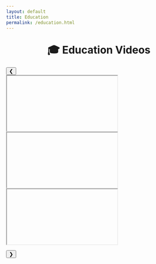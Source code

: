 ```yaml
---
layout: default
title: Education
permalink: /education.html
---
```


<h1 style="text-align: center; margin-top: 2rem;">🎓 Education Videos</h1>

<div class="shorts-carousel">
  <button class="carousel-nav prev" onclick="moveCarousel(-1)">&#10094;</button>

  <div class="carousel-track">
    <div class="carousel-slide"><iframe id="prevVideo" allowfullscreen></iframe></div>
    <div class="carousel-slide center"><iframe id="currentVideo" allowfullscreen></iframe></div>
    <div class="carousel-slide"><iframe id="nextVideo" allowfullscreen></iframe></div>
  </div>

  <button class="carousel-nav next" onclick="moveCarousel(1)">&#10095;</button>
</div>

<script>
  const videoIds = [
    "GI2yXCMt6qY",
    "mxb1spl3uEQ",
    "UmADIP7Eneo",
    "bKHeCYNw9bY",
    "5VvCXdIaX_k",
    "ef1_NUR4aig",
    "oQPZyqFDFJc",
    "pPo5bd8tm2Y"
  ];

  let currentIndex = 0;

  function updateIframes() {
    const total = videoIds.length;
    const prev = (currentIndex - 1 + total) % total;
    const next = (currentIndex + 1) % total;

    document.getElementById('prevVideo').src = `https://www.youtube.com/embed/${videoIds[prev]}`;
    document.getElementById('currentVideo').src = `https://www.youtube.com/embed/${videoIds[currentIndex]}`;
    document.getElementById('nextVideo').src = `https://www.youtube.com/embed/${videoIds[next]}`;
  }

  function moveCarousel(direction) {
    const total = videoIds.length;
    currentIndex = (currentIndex + direction + total) % total;
    updateIframes();
  }

  document.addEventListener('DOMContentLoaded', updateIframes);
</script>
